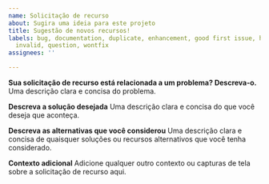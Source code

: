 ```yaml
---
name: Solicitação de recurso
about: Sugira uma ideia para este projeto
title: Sugestão de novos recursos!
labels: bug, documentation, duplicate, enhancement, good first issue, help wanted,
  invalid, question, wontfix
assignees: ''

---
```


**Sua solicitação de recurso está relacionada a um problema? Descreva-o.**
Uma descrição clara e concisa do problema.

**Descreva a solução desejada**
Uma descrição clara e concisa do que você deseja que aconteça.

**Descreva as alternativas que você considerou**
Uma descrição clara e concisa de quaisquer soluções ou recursos alternativos que você tenha considerado.

**Contexto adicional**
Adicione qualquer outro contexto ou capturas de tela sobre a solicitação de recurso aqui.
